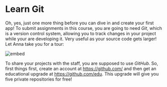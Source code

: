 # Learn Git

Oh, yes, just one more thing before you can dive in and create your first app! To submit assignments in this course, you are going to need *Git*, which is a version control system, allowing you to track changes in your project while your are developing it. Very useful as your source code gets larger! Let Anna take you for a tour:

![embed](https://www.youtube.com/embed/71WzH4inmkg?rel=0&amp;controls=0&amp;showinfo=0)

To share your projects with the staff, you are supposed to use *GitHub*. So, first things first, create an account at <https://github.com/> and then get an educational upgrade at <https://github.com/edu>. This upgrade will give you five private repositories for free!
